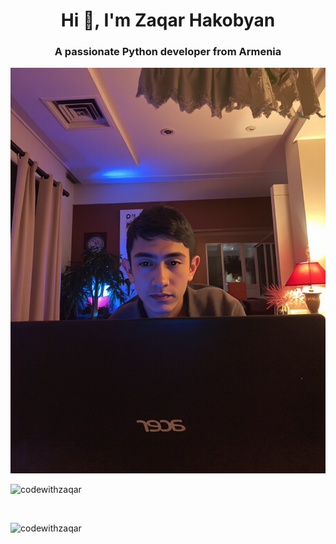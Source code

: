 <h1 align="center">Hi 👋, I'm Zaqar Hakobyan</h1>
<h3 align="center">A passionate Python developer from Armenia</h3>

<img src="image (2).png"></img>

<p align="left"> <img src="https://komarev.com/ghpvc/?username=codewithzaqar&label=Profile%20views&color=0e75b6&style=flat" alt="codewithzaqar" /> </p>

<p align="left"> <a href="https://twitter.com/" target="blank"><img src="https://img.shields.io/twitter/follow/?logo=twitter&style=for-the-badge" alt="" /></a> </p>

<p><img align="left" src="https://github-readme-stats.vercel.app/api/top-langs?username=codewithzaqar&show_icons=true&locale=en&layout=compact" alt="codewithzaqar" /></p>
